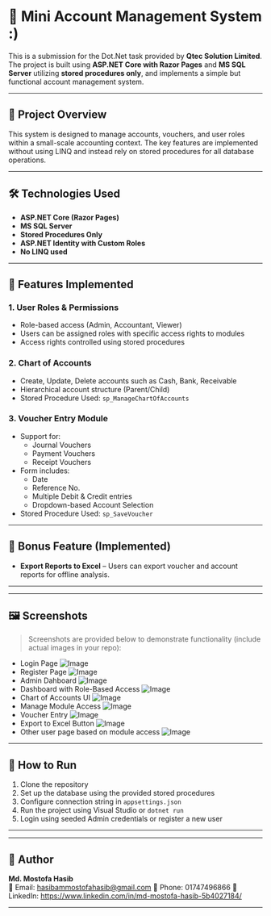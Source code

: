 # 💼 Mini Account Management System :)

This is a submission for the Dot.Net task provided by **Qtec Solution Limited**. The project is built using **ASP.NET Core with Razor Pages** and **MS SQL Server** utilizing **stored procedures only**, and implements a simple but functional account management system.

---

## 📌 Project Overview

This system is designed to manage accounts, vouchers, and user roles within a small-scale accounting context. The key features are implemented without using LINQ and instead rely on stored procedures for all database operations.

---

## 🛠 Technologies Used

- **ASP.NET Core (Razor Pages)**
- **MS SQL Server**
- **Stored Procedures Only**
- **ASP.NET Identity with Custom Roles**
- **No LINQ used**

---

## 🔐 Features Implemented

### 1. User Roles & Permissions
- Role-based access (Admin, Accountant, Viewer)
- Users can be assigned roles with specific access rights to modules
- Access rights controlled using stored procedures

### 2. Chart of Accounts
- Create, Update, Delete accounts such as Cash, Bank, Receivable
- Hierarchical account structure (Parent/Child)
- Stored Procedure Used: `sp_ManageChartOfAccounts`

### 3. Voucher Entry Module
- Support for:
  - Journal Vouchers
  - Payment Vouchers
  - Receipt Vouchers
- Form includes:
  - Date
  - Reference No.
  - Multiple Debit & Credit entries
  - Dropdown-based Account Selection
- Stored Procedure Used: `sp_SaveVoucher`

---

## 🎁 Bonus Feature (Implemented)

- **Export Reports to Excel** – Users can export voucher and account reports for offline analysis.

---


---

## 🖼️ Screenshots

> Screenshots are provided below to demonstrate functionality (include actual images in your repo):

- Login Page ![Image](https://github.com/user-attachments/assets/f4506a32-f15d-481f-9a68-bb357e08afdb)
- Register Page ![Image](https://github.com/user-attachments/assets/a8d5c5c0-3f83-4356-b411-9f45a023db18)
- Admin Dahboard ![Image](https://github.com/user-attachments/assets/67519f22-cf44-4f8d-8371-bedc492526db)
- Dashboard with Role-Based Access  ![Image](https://github.com/user-attachments/assets/003affb1-bc72-4733-bb53-d9bc8498e0fb)
- Chart of Accounts UI   ![Image](https://github.com/user-attachments/assets/ba484d16-a01d-4a03-86d2-f45180d75a38)
- Manage Module Access  ![Image](https://github.com/user-attachments/assets/246fa402-da58-4309-8575-2a2efe26700b)
- Voucher Entry ![Image](https://github.com/user-attachments/assets/c5bd63f8-92a2-4c1f-8a8c-c8923968d2af)
- Export to Excel Button  ![Image](https://github.com/user-attachments/assets/5023d48c-faf4-4dc9-abfc-51a0eb081e75)
- Other user page based on module access ![Image](https://github.com/user-attachments/assets/2c3131d1-d82e-46da-b224-6d49ac429bf2)



---

## 🚀 How to Run

1. Clone the repository
2. Set up the database using the provided stored procedures
3. Configure connection string in `appsettings.json`
4. Run the project using Visual Studio or `dotnet run`
5. Login using seeded Admin credentials or register a new user

---


---

## 👤 Author

**Md. Mostofa Hasib**  
📧 Email: hasibammostofahasib@gmail.com
📱 Phone: 01747496866
🔗 LinkedIn: https://www.linkedin.com/in/md-mostofa-hasib-5b4027184/

---




